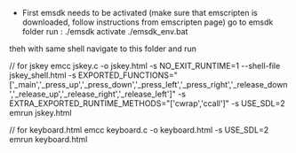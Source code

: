 * First emsdk needs to be activated (make sure that emscripten is downloaded, follow instructions from emscripten page)
 go to emsdk folder 
 run : ./emsdk activate
       ./emsdk_env.bat

 theh with same shell navigate to this folder 
 and run

// for jskey 
emcc jskey.c -o jskey.html -s NO_EXIT_RUNTIME=1 --shell-file jskey_shell.html -s EXPORTED_FUNCTIONS="['_main','_press_up','_press_down','_press_left','_press_right','_release_down','_release_up','_release_right','_release_left']" -s EXTRA_EXPORTED_RUNTIME_METHODS="['cwrap','ccall']" -s USE_SDL=2
emrun jskey.html

// for keyboard.html
emcc keyboard.c -o keyboard.html -s USE_SDL=2
emrun keyboard.html